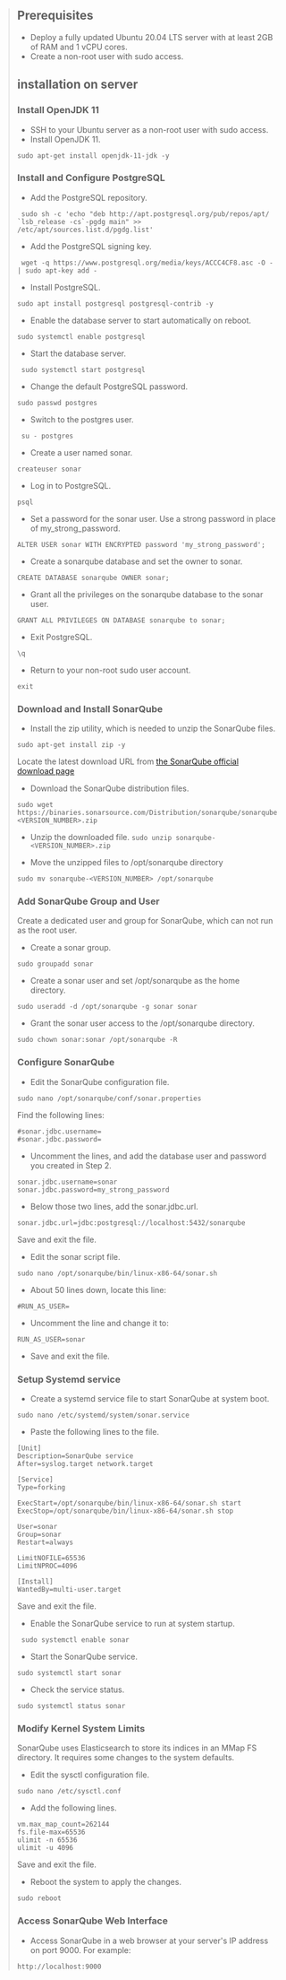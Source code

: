 > ## Prerequisites
> * Deploy a fully updated Ubuntu 20.04 LTS server with at least 2GB of RAM and 1 vCPU cores.
> * Create a non-root user with sudo access.
> 
> ## installation on server
> 
> 
> ### Install OpenJDK 11
> * SSH to your Ubuntu server as a non-root user with sudo access.
> * Install OpenJDK 11.
> ```
> sudo apt-get install openjdk-11-jdk -y
> ```
> 
> ### Install and Configure PostgreSQL
> 
> * Add the PostgreSQL repository.
> 
> ```
>  sudo sh -c 'echo "deb http://apt.postgresql.org/pub/repos/apt/ `lsb_release -cs`-pgdg main" >> /etc/apt/sources.list.d/pgdg.list'
>  ```
> * Add the PostgreSQL signing key.
> 
> ```
>  wget -q https://www.postgresql.org/media/keys/ACCC4CF8.asc -O - | sudo apt-key add -
> ```
> 
> * Install PostgreSQL.
> 
> ```
> sudo apt install postgresql postgresql-contrib -y
> ```
> 
> * Enable the database server to start automatically on reboot.
> ```
> sudo systemctl enable postgresql
> ```
> 
> * Start the database server.
> ```
>  sudo systemctl start postgresql
> ```
> 
> * Change the default PostgreSQL password.
> ```
> sudo passwd postgres
> ```
> * Switch to the postgres user.
> ```
>  su - postgres
> ```
> 
> * Create a user named sonar.
> 
> ```
> createuser sonar
> ```
> * Log in to PostgreSQL.
> ```
> psql
> ```
> * Set a password for the sonar user. Use a strong password in place of my_strong_password.
> ```
> ALTER USER sonar WITH ENCRYPTED password 'my_strong_password';
> ```
> * Create a sonarqube database and set the owner to sonar.
> ```
> CREATE DATABASE sonarqube OWNER sonar;
> ```
> * Grant all the privileges on the sonarqube database to the sonar user.
> ```
> GRANT ALL PRIVILEGES ON DATABASE sonarqube to sonar;
> ```
> 
> * Exit PostgreSQL.
> ```
> \q
> ```
> 
> * Return to your non-root sudo user account.
> ```
> exit
> ```
> 
> ### Download and Install SonarQube
> 
> * Install the zip utility, which is needed to unzip the SonarQube files.
> ```
> sudo apt-get install zip -y
> ```
> Locate the latest download URL from [the SonarQube official download page](https://www.sonarqube.org/downloads/ "Named link title")
> 
> * Download the SonarQube distribution files.
> ```
> sudo wget https://binaries.sonarsource.com/Distribution/sonarqube/sonarqube-<VERSION_NUMBER>.zip
> ```
> * Unzip the downloaded file.
> ``
> sudo unzip sonarqube-<VERSION_NUMBER>.zip
> ``
> 
> * Move the unzipped files to /opt/sonarqube directory
> ```
> sudo mv sonarqube-<VERSION_NUMBER> /opt/sonarqube
> ```
> ### Add SonarQube Group and User
> Create a dedicated user and group for SonarQube, which can not run as the root user.
> 
> * Create a sonar group.
> ```
> sudo groupadd sonar
> ```
> * Create a sonar user and set /opt/sonarqube as the home directory.
> ```
> sudo useradd -d /opt/sonarqube -g sonar sonar
> ```
> * Grant the sonar user access to the /opt/sonarqube directory.
> ```
> sudo chown sonar:sonar /opt/sonarqube -R
> ```
> 
> ### Configure SonarQube
> * Edit the SonarQube configuration file.
> ```
> sudo nano /opt/sonarqube/conf/sonar.properties
> ```
> Find the following lines:
> ```
> #sonar.jdbc.username=
> #sonar.jdbc.password=
> ```
> * Uncomment the lines, and add the database user and password you created in Step 2.
> ```
> sonar.jdbc.username=sonar
> sonar.jdbc.password=my_strong_password
> ```
> * Below those two lines, add the sonar.jdbc.url.
> 
> ```
> sonar.jdbc.url=jdbc:postgresql://localhost:5432/sonarqube
> ```
> 
> Save and exit the file.
> 
> * Edit the sonar script file.
> 
> ```
> sudo nano /opt/sonarqube/bin/linux-x86-64/sonar.sh
> ```
> 
> * About 50 lines down, locate this line:
> ```
> #RUN_AS_USER=
> ```
> * Uncomment the line and change it to:
> ```
> RUN_AS_USER=sonar
> ```
> 
> * Save and exit the file.
> 
> ### Setup Systemd service
> * Create a systemd service file to start SonarQube at system boot.
> ```
> sudo nano /etc/systemd/system/sonar.service
> ```
> * Paste the following lines to the file.
> 
> ```
> [Unit]
> Description=SonarQube service
> After=syslog.target network.target
> 
> [Service]
> Type=forking
> 
> ExecStart=/opt/sonarqube/bin/linux-x86-64/sonar.sh start
> ExecStop=/opt/sonarqube/bin/linux-x86-64/sonar.sh stop
> 
> User=sonar
> Group=sonar
> Restart=always
> 
> LimitNOFILE=65536
> LimitNPROC=4096
> 
> [Install]
> WantedBy=multi-user.target
> ```
> 
> Save and exit the file.
> 
> * Enable the SonarQube service to run at system startup.
> ```
>  sudo systemctl enable sonar
> ```
> 
> * Start the SonarQube service.
> ```
> sudo systemctl start sonar
> ```
> 
> * Check the service status.
> ```
> sudo systemctl status sonar
> ```
> 
> ### Modify Kernel System Limits
> SonarQube uses Elasticsearch to store its indices in an MMap FS directory. It requires some changes to the system defaults.
> 
> * Edit the sysctl configuration file.
> ```
> sudo nano /etc/sysctl.conf
> ```
> 
> * Add the following lines.
> ```
> vm.max_map_count=262144
> fs.file-max=65536
> ulimit -n 65536
> ulimit -u 4096
> ```
> Save and exit the file.
> 
> * Reboot the system to apply the changes.
> ```
> sudo reboot
> ```
> 
> ### Access SonarQube Web Interface
> * Access SonarQube in a web browser at your server's IP address on port 9000. For example:
> ```
> http://localhost:9000
> ```
